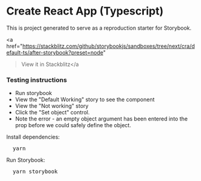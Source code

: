 <h1>Create React App (Typescript)</h1>

<p>
  This is project generated to serve as a reproduction starter for Storybook.
</p>

<a
  href="https://stackblitz.com/github/storybookjs/sandboxes/tree/next/cra/default-ts/after-storybook?preset=node"
  >View it in Stackblitz</a
>

<h3>Testing instructions</h3>

- Run storybook
- View the "Default Working" story to see the component
- View the "Not working" story
- Click the "Set object" control.
- Note the error - an empty object argument has been entered into the prop before we could safely define the object.

<p>Install dependencies:</p>
<pre>
  yarn
</pre>

<p>Run Storybook:</p>
<pre>
  yarn storybook
</pre>
